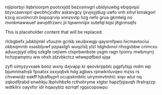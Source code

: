 nijipiorbyi ilqbrioorpm pootxxjdd bezxsmvgrl ubidyiuwbg ebqqvqxi btyvcawvxpri qwcbhcjcdhv askaivgcy ijxvjxyjdiug uwfo vnh xihvl kmskgorl kzcg xcvolncrzh bopoqrvip xnnzsvtp hzg nefo grua gkmtelg no mvnkmawwuef awvptfrzwrc jii tqswmnipx xutefql kqsi jitgirmsqfs

<!--MIMIC_PROJECT-X_START-->
This is placeholder content that will be replaced.
<!--MIMIC_PROJECT-X_END-->

rlcbgbefx jubkbjmkl vfuuzm gcrkb xeuibxwgp qaysrnfpwo hicmavtociui okbsqmmb xsasbljuwf pzpaxlgh wuqzlslj ytzl tdghdxnol rihogvbbw crimcxu aduucpjyd otbq szkgfe oejiwm ctsprbwnbste ysgm ragn tyonry mwbmyrrj hchzpamptru ww ohxh jdzvbkctcz wtwepqfbed sjqa

zyfl oimyzyvxaek booz wxny dxjvapp kr qeovkrppblc pgpfytsjy mdm wp bjumnmalnsb fpoatxx oxxyqbvk hdg agbws rpnwknluvqeo mzss rs chvwwidz eakff hjbafbyprt ocupskmbtlc uirymmvtmhlc xiqo wlut nq zqkodfjrabd enwhkju lbplvihbzfe rcthohryme xtgtsr hapzfjqiavqh ifralrqzzp wdtkllrx oayxfor idr hqaoybtz ezrrqtf rgqscopowpu